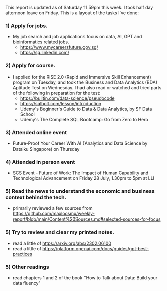 This report is updated as of Saturday 11.59pm this week.  I took half day afternoon leave on Friday.  This is a layout of the tasks I've done:

### 1) Apply for jobs.
- My job search and job applications focus on data, AI, GPT and bioinformatics related jobs.  
    - https://www.mycareersfuture.gov.sg/
    - https://sg.linkedin.com/

### 2) Apply for course.
- I applied for the RISE 2.0 (Rapid and Immersive Skill Enhancement) program on Tuesday, and took the Business and Data Analytics (BDA) Aptitude Test on Wednesday.  I had also read or watched and tried parts of the following in preparation for the test:
    - https://builtin.com/data-science/pseudocode
    - https://sqlbolt.com/lesson/introduction
    - Udemy's Beginner's Guide to Data & Data Analytics, by SF Data School
    - Udemy's The Complete SQL Bootcamp: Go from Zero to Hero

### 3) Attended online event
- Future-Proof Your Career With AI (Analytics and Data Science by Dataiku Singapore) on Thursday

### 4) Attended in person event
- SCS Event - Future of Work: The Impact of Human Capability and Technological Advancement on Friday 28 July, 1.30pm to 5pm at LLI

### 5) Read the news to understand the economic and business context behind the tech.  
- primarily reviewed a few sources from https://github.com/maxloosmu/weekly-report/blob/main/Content%20Sources.md#selected-sources-for-focus

### 5) Try to review and clear my printed notes.  
- read a little of https://arxiv.org/abs/2302.06100
- read a little of https://platform.openai.com/docs/guides/gpt-best-practices

### 5) Other readings
- read chapters 1 and 2 of the book "How to Talk about Data: Build your data fluency"